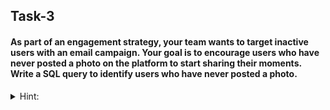 ## Task-3
<h4>
As part of an engagement strategy, your team wants to target inactive users with an email campaign. Your goal is to encourage users who have never posted a photo on the platform to start sharing their moments. Write a SQL query to identify users who have never posted a photo. 
</h4>
<details>
<summary>Hint: </summary>
<br>
"Find the users who have never posted a photo"
</details>